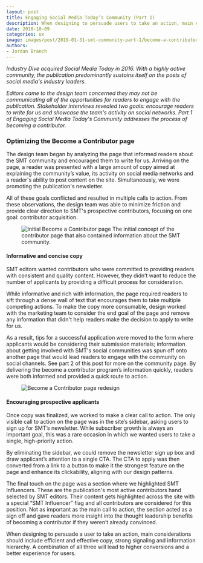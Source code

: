```yaml
---
layout: post 
title: Engaging Social Media Today’s Community (Part I)
description: When designing to persuade users to take an action, main considerations should include economy of language, strong signaling and information hierarchy.
date: 2018-10-09
categories: ux
image: images/post/2019-01-31-smt-community-part-1/become-a-contributor-header-image.jpg
authors: 
- Jordan Branch
---
```


*Industry Dive acquired Social Media Today in 2016. With a highly active community, the publication predominantly sustains itself on the posts of social media's industry leaders.* 

*Editors came to the design team concerned they may not be communicating all of the opportunities for readers to engage with the publication. Stakeholder interviews revealed two goals: encourage readers to write for us and showcase the team's activity on social networks. Part 1 of Engaging Social Media Today's Community addresses the process of becoming a contributor.*

### Optimizing the Become a Contributor page

The design team began by analyzing the page that informed readers about the SMT community and encouraged them to write for us. Arriving on the page, a reader was presented with a large amount of copy aimed at explaining the community’s value, its activity on social media networks and a reader's ability to post content on the site. Simultaneously, we were promoting the publication's newsletter.

All of these goals conflicted and resulted in multiple calls to action. From these observations, the design team was able to minimize friction and provide clear direction to SMT's prospective contributors, focusing on one goal: contributor acquisition. 

<figure class="image">
    <img src="{{ site.url }}/images/post/2019-01-31-smt-community-part-1/become-a-contributor-initial.jpg" alt="Initial Become a Contributor page"/>
    <span class="caption">The initial concept of the contributor page that also contained information about the SMT community.</span>
</figure>

#### Informative and concise copy

SMT editors wanted contributors who were committed to providing readers with consistent and quality content. However, they didn’t want to reduce the number of applicants by providing a difficult process for consideration.

While informative and rich with information, the page required readers to sift through a dense wall of text that encourages them to take multiple competing actions. To make the copy more consumable, design worked with the marketing team to consider the end goal of the page and remove any information that didn't help readers make the decision to apply to write for us. 

As a result, tips for a successful application were moved to the form where applicants would be considering their submission materials; information about getting involved with SMT's social communities was spun off onto another page that would lead readers to engage with the community on social channels. See part 2 of this post for more on the community page. By delivering the become a contributor program’s information quickly, readers were both informed and provided a quick route to action.

<figure class="image">
    <img src="{{ site.url }}/images/post/2019-01-31-smt-community-part-1/become-a-contributor-redesign.jpg" alt="Become a Contributor page redesign"/>
    <span class="caption"></span>
</figure>

#### Encouraging prospective applicants

Once copy was finalized, we worked to make a clear call to action. The only visible call to action on the page was in the site’s sidebar, asking users to sign up for SMT’s newsletter. While subscriber growth is always an important goal, this was a rare occasion in which we wanted users to take a single, high-priority action.

By eliminating the sidebar, we could remove the newsletter sign up box and draw applicant’s attention to a single CTA. The CTA to apply was then converted from a link to a button to make it the strongest feature on the page and enhance its clickability, aligning with our design patterns.

The final touch on the page was a section where we highlighted SMT Influencers. These are the publication's most active contributors hand selected by SMT editors. Their content gets highlighted across the site with a special “SMT Influencer” flag and all contributors are considered for this position. Not as important as the main call to action, the section acted as a sign off and gave readers more insight into the thought leadership benefits of becoming a contributor if they weren’t already convinced. 

When designing to persuade a user to take an action, main considerations should include efficient and effective copy, strong signaling and information hierarchy. A combination of all three will lead to higher conversions and a better experience for users.
